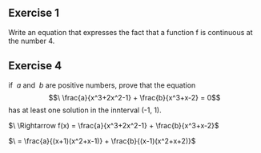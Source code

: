 ## Exercise 1
Write an equation that expresses the fact that a function f is continuous at
the number 4.

## Exercise 4
if $\ a$ and $\ b$ are positive numbers, prove that the equation
$$\ \frac{a}{x^3+2x^2-1} + \frac{b}{x^3+x-2} = 0$$
has at least one solution in the innterval (-1, 1).

$\ \Rightarrow f(x) = \frac{a}{x^3+2x^2-1} + \frac{b}{x^3+x-2}$

$\ = \frac{a}{(x+1)(x^2+x-1)} + \frac{b}{(x-1)(x^2+x+2)}$